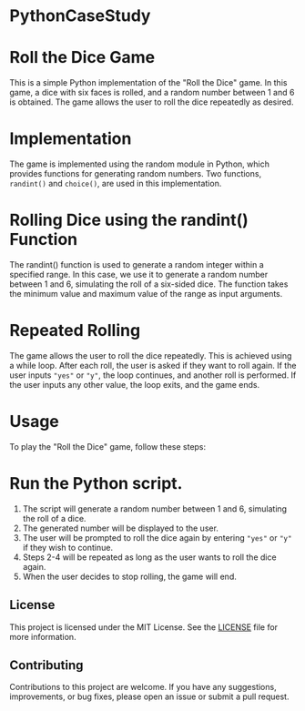# PythonCaseStudy


# Roll the Dice Game
This is a simple Python implementation of the "Roll the Dice" game. In this game, a dice with six faces is rolled, and a random number between 1 and 6 is obtained. The game allows the user to roll the dice repeatedly as desired.

# Implementation
The game is implemented using the random module in Python, which provides functions for generating random numbers. Two functions, `randint()` and `choice()`, are used in this implementation.

# Rolling Dice using the randint() Function
The randint() function is used to generate a random integer within a specified range. In this case, we use it to generate a random number between 1 and 6, simulating the roll of a six-sided dice. The function takes the minimum value and maximum value of the range as input arguments.

# Repeated Rolling
The game allows the user to roll the dice repeatedly. This is achieved using a while loop. After each roll, the user is asked if they want to roll again. If the user inputs `"yes"` or `"y"`, the loop continues, and another roll is performed. If the user inputs any other value, the loop exits, and the game ends.

# Usage
To play the "Roll the Dice" game, follow these steps:

# Run the Python script.
1. The script will generate a random number between 1 and 6, simulating the roll of a dice.
2. The generated number will be displayed to the user.
3. The user will be prompted to roll the dice again by entering `"yes"` or `"y"` if they wish to continue.
4. Steps 2-4 will be repeated as long as the user wants to roll the dice again.
5. When the user decides to stop rolling, the game will end.

## License

This project is licensed under the MIT License. See the [LICENSE](LICENSE) file for more information.

## Contributing

Contributions to this project are welcome. If you have any suggestions, improvements, or bug fixes, please open an issue or submit a pull request.

